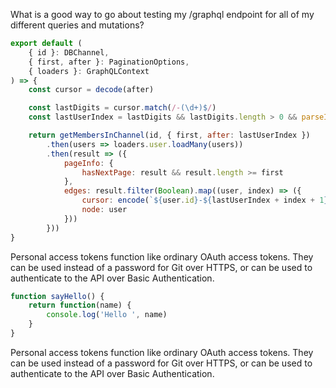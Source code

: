 What is a good way to go about testing my /graphql endpoint for all of my different queries and mutations?

```javascript
export default (
	{ id }: DBChannel,
	{ first, after }: PaginationOptions,
	{ loaders }: GraphQLContext
) => {
	const cursor = decode(after)

	const lastDigits = cursor.match(/-(\d+)$/)
	const lastUserIndex = lastDigits && lastDigits.length > 0 && parseInt(lastDigits[1], 10)

	return getMembersInChannel(id, { first, after: lastUserIndex })
		.then(users => loaders.user.loadMany(users))
		.then(result => ({
			pageInfo: {
				hasNextPage: result && result.length >= first
			},
			edges: result.filter(Boolean).map((user, index) => ({
				cursor: encode(`${user.id}-${lastUserIndex + index + 1}`),
				node: user
			}))
		}))
}
```

Personal access tokens function like ordinary OAuth access tokens. They can be used instead of a password for Git over HTTPS, or can be used to authenticate to the API over Basic Authentication.

```javascript
function sayHello() {
	return function(name) {
		console.log('Hello ', name)
	}
}
```

Personal access tokens function like ordinary OAuth access tokens. They can be used instead of a password for Git over HTTPS, or can be used to authenticate to the API over Basic Authentication.
